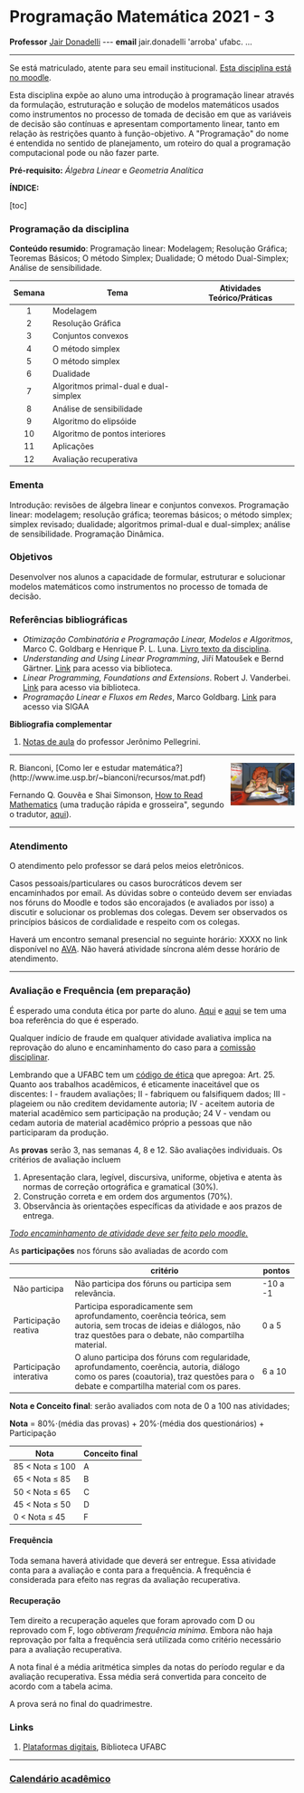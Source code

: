 # Programação Matemática 2021 - 3

**Professor** [Jair Donadelli](http://hostel.ufabc.edu.br/~jair.donadelli)   ---  **email**  jair.donadelli 'arroba' ufabc. ...

------

Se está matriculado, atente para seu email institucional. [Esta disciplina está no moodle](https://moodle.ufabc.edu.br/course/view.php?id=2203). 

Esta disciplina expõe ao aluno uma introdução à programação linear através da formulação, estruturação e solução de modelos matemáticos usados como instrumentos no processo de tomada de decisão em que  as variáveis de decisão são contínuas e apresentam comportamento linear, tanto em relação às restrições quanto à função-objetivo. A "Programação" do nome é entendida no sentido de planejamento, um roteiro do qual a programação computacional pode ou não fazer parte. 

**Pré-requisito:** *Álgebra Linear* e *Geometria Analítica*

**ÍNDICE:**

[toc]

### **Programação** **da disciplina**

**Conteúdo resumido**: Programação linear: Modelagem; Resolução Gráfica; Teoremas Básicos; O método Simplex; Dualidade; O método Dual-Simplex; Análise de sensibilidade.

| Semana     | Tema                           | Atividades Teórico/Práticas |
| :--------: | ------------------------------ | ------------------------------------------------------------ |
| 1 | Modelagem |                             |
| 2 | Resolução Gráfica |                             |
| 3 | Conjuntos convexos |                             |
| 4 | O método simplex |                             |
| 5 | O método simplex |                             |
| 6 | Dualidade |                             |
| 7 | Algoritmos primal-dual e dual-simplex |                             |
| 8 | Análise de sensibilidade |                             |
| 9 | Algoritmo do elipsóide |                             |
| 10 | Algoritmo de pontos interiores |                             |
| 11 | Aplicações |                             |
| 12 | Avaliação recuperativa |                             |

### **Ementa**

Introdução: revisões de álgebra linear e conjuntos convexos. Programação linear: modelagem; resolução gráfica; teoremas básicos; o método simplex; simplex revisado; dualidade; algoritmos primal-dual e dual-simplex; análise de sensibilidade. Programação Dinâmica.

### **Objetivos** 

Desenvolver nos alunos a capacidade de formular, estruturar e solucionar modelos matemáticos como instrumentos no processo de tomada de decisão.

### **Referências bibliográficas**

   - *Otimização Combinatória e Programação Linear, Modelos e Algoritmos*, Marco C. Goldbarg  e Henrique P. L. Luna.  <u>[Livro](http://web.ist.utl.pt/luis.tarrataca/classes/linear_programming/OtimizacaoCombinatoriaeProgramacaoLinear.pdf) texto da disciplina</u>. 
   - *Understanding and Using Linear Programming*, Jiří Matoušek e Bernd Gärtner. [Link](https://link.springer.com/book/10.1007%2F978-3-540-30717-4)  para acesso via biblioteca.
   - *Linear Programming, Foundations and Extensions*. Robert J. Vanderbei.  [Link](https://link.springer.com/book/10.1007%2F978-1-4614-7630-6) para acesso via biblioteca.
   - *Programação Linear e Fluxos em Redes*, Marco Goldbarg. [Link](https://integrada.minhabiblioteca.com.br/reader/books/9788595155763/pages/recent) para acesso via SIGAA


 **Bibliografia complementar**

 1. [Notas de aula]( https://b975a98e-2a27-49cc-b1ea-10ad7878b54f.filesusr.com/ugd/20f8bd_4635f72a6e814d4d854467b749523910.pdf) do professor Jerônimo Pellegrini.

------

<img src="../images/cramming-for-a-test.jpg" align="right" valign="top" style="zoom:11%;" />
R. Bianconi, [Como ler e estudar matemática?](http://www.ime.usp.br/~bianconi/recursos/mat.pdf) 

Fernando Q. Gouvêa e Shai Simonson, [How to Read Mathematics](http://web.stonehill.edu/compsci/history_math/math-read.htm) (uma tradução rápida e grosseira", segundo o tradutor, [aqui](http://hostel.ufabc.edu.br/~daniel.miranda/?p=628)).

------

### **Atendimento**

O atendimento pelo professor se dará pelos meios eletrônicos. 

Casos pessoais/particulares ou casos burocráticos devem ser encaminhados por email. As dúvidas sobre o conteúdo devem ser enviadas nos fóruns do Moodle e todos são encorajados (e avaliados por isso) a discutir e solucionar os problemas dos colegas. Devem ser observados os princípios básicos de cordialidade e respeito com os colegas. 

Haverá um encontro semanal presencial no seguinte horário: XXXX  no link disponível no [AVA](https://moodle.ufabc.edu.br/course/view.php?id=1730#section-1). Não haverá atividade síncrona além desse horário de atendimento. 

------

### **Avaliação e Frequência (em preparação)**

É esperado uma conduta ética por parte do aluno. [Aqui](http://professor.ufabc.edu.br/~e.francesquini/codigodehonra/) e [aqui](https://www.ime.usp.br/~coelho/mac0323-2018/plagio.html) se tem uma boa referência do que é esperado. 

 Qualquer indício de fraude em qualquer atividade avaliativa implica na reprovação do aluno e encaminhamento do caso para a [comissão disciplinar](https://prograd.ufabc.edu.br/comissao-disciplinar-discente).

Lembrando que a UFABC tem um [código de ética](https://www.ufabc.edu.br/images/stories/comunicacao/Boletim/consuni_ato_decisorio_157_anexo.pdf) que apregoa:  Art. 25. Quanto aos trabalhos acadêmicos, é eticamente inaceitável que os discentes: I - fraudem avaliações; II -  fabriquem ou falsifiquem dados; III - plageiem ou não creditem devidamente autoria; IV - aceitem autoria  de material acadêmico sem participação na produção;  24 V - vendam ou cedam autoria de material acadêmico próprio a pessoas que não participaram da produção.  

As **provas** serão 3, nas semanas 4, 8 e 12. São avaliações individuais. Os critérios de avaliação incluem

1.  Apresentação clara, legível, discursiva, uniforme, objetiva e atenta às normas de correção ortográfica e gramatical (30%).
2.  Construção correta e em ordem dos argumentos (70%).
3.  Observância às orientações específicas da atividade e aos prazos de entrega. 

*<u>Todo encaminhamento de atividade deve ser feito pelo moodle.*</u>

As **participações** nos fóruns são avaliadas de acordo  com

|                          | critério                                                     | pontos   |
| ------------------------ | ------------------------------------------------------------ | -------- |
| Não participa            | Não participa dos fóruns ou participa sem relevância.        | -10 a -1 |
| Participação reativa     | Participa esporadicamente sem aprofundamento, coerência teórica,  sem autoria, sem trocas de ideias e diálogos, não traz questões para o debate, não compartilha material. | 0 a 5    |
| Participação  interativa | O aluno participa dos fóruns com regularidade, aprofundamento, coerência, autoria, diálogo como os pares (coautoria), traz questões para o debate e compartilha material com os pares. | 6 a $10$ |

**Nota e Conceito final**:    serão avaliados com nota de 0 a 100 nas atividades;

**Nota** = 80%$\cdot$(média das provas) + 20%$\cdot$(média dos questionários) +  Participação

| Nota                   | Conceito final |
| ---------------------- | -------------- |
| 85 $<$ Nota $\leq$ 100 | A              |
| 65 $<$ Nota $\leq$  85 | B              |
| 50 $<$ Nota $\leq$ 65  | C              |
| 45 $<$ Nota $\leq$ 50  | D              |
| 0 $<$ Nota $\leq$ 45   | F              |

#### **Frequência**

Toda semana haverá atividade que deverá ser entregue. Essa atividade conta para a avaliação e conta para a  frequência. A frequência é considerada para efeito nas regras da avaliação recuperativa.

#### **Recuperação**

Tem direito a recuperação aqueles que foram aprovado com D ou reprovado com F, logo *obtiveram frequência mínima*. Embora não haja reprovação por falta a frequência será utilizada como critério necessário para a avaliação recuperativa.

A nota final é a média aritmética simples da notas do período regular e da avaliação recuperativa. Essa média será convertida para conceito de acordo com a tabela acima. 

A prova será no final do quadrimestre.

### **Links**

1. [Plataformas digitais](https://docs.google.com/document/d/1St2GniLrGAuDBJgnb1oFfAlJiLwAJPucC3t0c_Vbza4/edit), Biblioteca UFABC

------

### **[Calendário acadêmico](https://www.ufabc.edu.br/images/stories/comunicacao/Boletim/consepe_ato_decisorio_203_anexo_1.pdf)**

